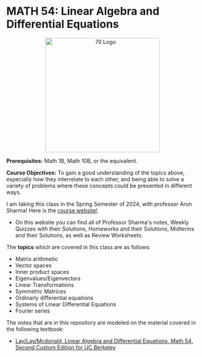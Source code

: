 # MATH 54: Linear Algebra and Differential Equations

<p align="center">
    <img src="https://slc.berkeley.edu/sites/default/files/styles/openberkeley_image_full/public/general/math_54.jpg?itok=aV6HUXSU&timestamp=1558649815" alt="70 Logo" width="300"/>
</p>

**Prerequisites:**  Math 1B, Math 10B, or the equivalent.

**Course Objectives:**  To gain a good understanding of the topics above, especially how they interrelate to each other, and being able to solve a variety of problems where these concepts could be presented in different ways.

I am taking this class in the Spring Semester of 2024, with professor Arun Sharma! Here is the [course website!](https://www.ocf.berkeley.edu/~asharma/Math54/)
- On this website you can find all of Professor Sharma's notes, Weekly Quizzes with their Solutions, Homeworks and their Solutions, Midterms and their Solutions, as well as Review Worksheets.

The **topics** which are covered in this class are as follows: 
- Matrix arithmetic
- Vector spaces
- Inner product spaces
- Eigenvalues/Eigenvectors
- Linear Transformations
- Symmetric Matrices
- Ordinarly differential equations
- Systems of Linear Differential Equations
- Fourier series

The notes that are in this repository are modeled on the material covered in the following textbook: 
- [Lay/Lay/Mcdonald, Linear Algebra and Differential Equations, Math 54, Second Custom Edition for UC Berkeley](https://www.amazon.com/Differential-Equations-University-California-Berkeley/dp/B009748CW8)


